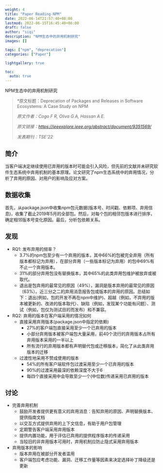 ```yaml
---
weight: 4
title: "Paper Reading-NPM"
date: 2022-06-14T21:57:40+08:00
lastmod: 2022-06-15T16:45:40+08:00
draft: false
author: "siqi"
description: "NPM生态中的弃用机制研究"
images: []

tags: ["npm", "deprecation"]
categories: ["Paper"]

lightgallery: true

toc:
  auto: true
---
```

NPM生态中的弃用机制研究
<!--more-->


> *原文标题：Deprecation of Packages and Releases in Software Ecosystems: A Case Study on NPM
>
> *原文作者：Cogo F R, Oliva G A, Hassan A E.*
>
> *原文链接：https://ieeexplore.ieee.org/abstract/document/9351569/*
>
> *发表期刊：TSE'22*



## 简介
当客户端决定继续使用已弃用的版本时可能会引入风险，但先前的文献并未研究软件生态系统中弃用机制的基本原理。论文研究了npm生态系统中的弃用情况，分析了弃用的原因、对用户的影响及应对方案。

## 数据收集
首先，从package.json中收集npm包元数据(版本号、时间戳、依赖项、弃用信息)，收集了截止2019年5月的全部包。然后，对每个包的相邻包版本进行排序，确定相邻版本号变化原因。最后，分析包依赖关系。

## 发现
- RQ1: 发布弃用的频率？
  - 3.7%的npm包至少有一个弃用的版本，其中66%的包被完全弃用（所有版本都标记为弃用），在部分弃用（一些版本标记为弃用）的包中69%有不止一个弃用版本。
  - 31%的部分弃用包没有替换版本，其中65%的此类弃用包维护被放弃或被取代。
  - 退出是包弃用的最常见的原因（49%），漏洞是版本弃用的最常见的原因（63%）。近三分之二的弃用消息报告包或版本的弃用的原因。总结如下：退出(例如，包的开发不再在npm中维护)、超越（例如，不弃用的版本被更新的、改进的版本取代）、缺陷（例如，发现某个功能有问题）、测试（例如，包仅为测试目的而发布）和不兼容。
- RQ2: 弃用的版本在客户端采用的情况如何
  - 直接采用弃用版本(package.json中指定的依赖)
    - 27%的客户端包直接采用至少一个已弃用的版本
    - 小部分弃用版本被客户端包大量采用，前40个流行的弃用版本占所有弃用版本采用的一半以上
    - 所有流行的弃用版本都有声明替代包或迁移版本，简化了从此类弃用版本的迁移
  - 过渡性地采用不赞成使用的版本
    - 54%的所有客户端软件包过渡采用至少一个已弃用的版本
    - 90%的过渡采用最深的依赖深度不大于6
    - 每四个直接采用中会导致至少一个(中位数)传递采用已弃用的版本

## 讨论
- 完善弃用机制
  - 鼓励开发者提供更有意义的弃用消息：告知弃用的原因、声明替换版本、提供指南文档
  - 以交互方式提供弃用的上下文信息，有助于用户包管理
  - 定期警告客户端采用弃用版本
  - 提供内置功能，用于评估已弃用的提供程序版本的传递采用
  - 当较旧的非弃用版本可用时，弃用机制应防止隐式采用弃用版本
- 弃用版本的影响
  - 版本弃用在被部分开发者滥用 
  - 客户端包应考虑功能、漏洞、迁移工作量等因素来决定选择补丁降级还是更新
  